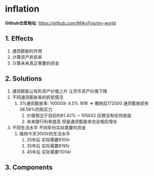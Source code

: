# inflation

**Github仓库地址**: <https://github.com/MilkyFog/my-world>

## 1. **Effects**

1. 通货膨胀的作用
2. 计算资产折损率
3. 计算未来真正需要的资金

## 2. **Solutions**

1. 通货膨胀让有形资产价值上升 让货币资产价值下降
2. 不同通货膨胀率的折损情况
   1. 3%通货膨胀率: 100000r 4.5% 16年 => 缴税后172000 通货膨胀损失38.58%的购买力
      1. 价值相当于目前的61.42% = 105642 压根没有任何收益
      2. 未来银行利率提高 但是通货膨胀率也会相应增长
3. 不同生活水平 不同年份实际需要的资金
   1. 维持今天3000r的生活水平
         1. 25年后 实际需要6100r
         2. 35年后 实际需要8195r
         3. 45年后 实际需要11014r

## 3. **Components**
